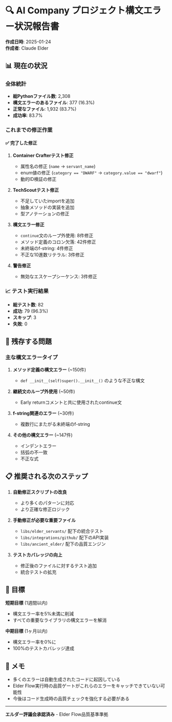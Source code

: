 # 🔍 AI Company プロジェクト構文エラー状況報告書

**作成日時**: 2025-01-24  
**作成者**: Claude Elder

## 📊 現在の状況

### 全体統計
- **総Pythonファイル数**: 2,308
- **構文エラーのあるファイル**: 377 (16.3%)
- **正常なファイル**: 1,932 (83.7%)
- **成功率**: 83.7%

### これまでの修正作業

#### ✅ 完了した修正
1. **Container Crafterテスト修正**
   - 属性名の修正 (`name` → `servant_name`)
   - enum値の修正 (`category == "DWARF"` → `category.value == "dwarf"`)
   - 動的ID検証の修正

2. **TechScoutテスト修正**
   - 不足していたimportを追加
   - 抽象メソッドの実装を追加
   - 型アノテーションの修正

3. **構文エラー修正**
   - `continue`文のループ外使用: 8件修正
   - メソッド定義のコロン欠落: 42件修正
   - 未終端のf-string: 4件修正
   - 不正な10進数リテラル: 3件修正

4. **警告修正**
   - 無効なエスケープシーケンス: 3件修正

### 📈 テスト実行結果
- **総テスト数**: 82
- **成功**: 79 (96.3%)
- **スキップ**: 3
- **失敗**: 0

## 🔧 残存する問題

### 主な構文エラータイプ
1. **メソッド定義の構文エラー** (~150件)
   - `def __init__(self)super().__init__()` のような不正な構文
   
2. **継続文のループ外使用** (~50件)
   - Early returnコメントと共に使用されたcontinue文

3. **f-string関連のエラー** (~30件)
   - 複数行にまたがる未終端のf-string

4. **その他の構文エラー** (~147件)
   - インデントエラー
   - 括弧の不一致
   - 不正な式

## 📋 推奨される次のステップ

1. **自動修正スクリプトの改良**
   - より多くのパターンに対応
   - より正確な修正ロジック

2. **手動修正が必要な重要ファイル**
   - `libs/elder_servants/` 配下の統合テスト
   - `libs/integrations/github/` 配下のAPI実装
   - `libs/ancient_elder/` 配下の品質エンジン

3. **テストカバレッジの向上**
   - 修正後のファイルに対するテスト追加
   - 統合テストの拡充

## 🎯 目標

**短期目標** (1週間以内)
- 構文エラー率を5%未満に削減
- すべての重要なライブラリの構文エラーを解消

**中期目標** (1ヶ月以内)
- 構文エラー率を0%に
- 100%のテストカバレッジ達成

## 📝 メモ

- 多くのエラーは自動生成されたコードに起因している
- Elder Flow実行時の品質ゲートがこれらのエラーをキャッチできていない可能性
- 今後はコード生成時の品質チェックを強化する必要がある

---

**エルダー評議会承認済み** - Elder Flow品質基準準拠